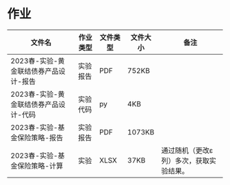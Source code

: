 # 作业

| 文件名                                | 作业类型 | 文件类型 | 文件大小 | 备注                                    |
| ------------------------------------- | -------- | -------- | -------- | --------------------------------------- |
| 2023春-实验-黄金联结债券产品设计-报告 | 实验报告 | PDF      | 752KB    |                                         |
| 2023春-实验-黄金联结债券产品设计-代码 | 实验代码 | py       | 4KB      |                                         |
| 2023春-实验-基金保险策略-报告         | 实验报告 | PDF      | 1073KB   |                                         |
| 2023春-实验-基金保险策略-计算         | 实验     | XLSX     | 37KB     | 通过随机（更改ε列）多次，获取实验结果。 |


